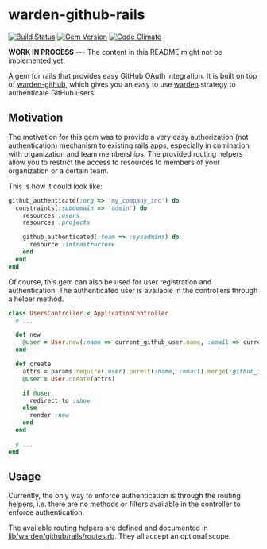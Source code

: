 # warden-github-rails

[![Build Status](https://travis-ci.org/fphilipe/warden-github-rails.png)](https://travis-ci.org/fphilipe/warden-github-rails)
[![Gem Version](https://badge.fury.io/rb/warden-github-rails.png)](http://badge.fury.io/rb/warden-github-rails)
[![Code Climate](https://codeclimate.com/github/fphilipe/warden-github-rails.png)](https://codeclimate.com/github/fphilipe/warden-github-rails)

**WORK IN PROCESS** --- The content in this README might not be implemented yet.

A gem for rails that provides easy GitHub OAuth integration.
It is built on top of [warden-github](https://github.com/atmos/warden-github), which gives you an easy to use [warden](https://github.com/hassox/warden) strategy to authenticate GitHub users.

## Motivation

The motivation for this gem was to provide a very easy authorization (not authentication) mechanism to existing rails apps, especially in comination with organization and team memberships.
The provided routing helpers allow you to restrict the access to resources to members of your organization or a certain team.

This is how it could look like:

```ruby
github_authenticate(:org => 'my_company_inc') do
  constraints(:subdomain => 'admin') do
    resources :users
    resources :projects

    github_authenticated(:team => :sysadmins) do
      resource :infrastructure
    end
  end
end
```

Of course, this gem can also be used for user registration and authentication.
The authenticated user is available in the controllers through a helper method.

```ruby
class UsersController < ApplicationController
  # ...

  def new
    @user = User.new(:name => current_github_user.name, :email => current_github_user.email)
  end

  def create
    attrs = params.require(:user).permit(:name, :email).merge(:github_id => current_github_user.id)
    @user = User.create(attrs)

    if @user
      redirect_to :show
    else
      render :new
    end
  end

  # ...
end
```

## Usage

Currently, the only way to enforce authentication is through the routing helpers, i.e. there are no methods or filters available in the controller to enforce authentication.

The available routing helpers are defined and documented in [lib/warden/github/rails/routes.rb](lib/warden/github/rails/routes.rb).
They all accept an optional scope.
